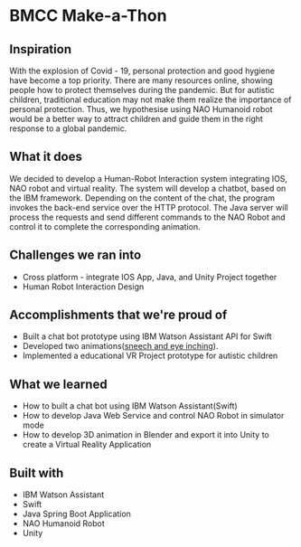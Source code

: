 # BMCC Make-a-Thon

## Inspiration
With the explosion of Covid - 19, personal protection and good hygiene have become a top priority. There are many resources online, showing people how to protect themselves during the pandemic. But for autistic children, traditional education may not make them realize the importance of personal protection.
Thus, we hypothesise using NAO Humanoid robot would be a better way to attract children and guide them in the right response to a global pandemic.
## What it does
We decided to develop a Human-Robot Interaction system integrating IOS, NAO robot and virtual reality. The system will develop a chatbot, based on the IBM framework. Depending on the content of the chat, the program invokes the back-end service over the HTTP protocol. The Java server will process the requests and send different commands to the NAO Robot and control it to complete the corresponding animation. 

## Challenges we ran into
* Cross platform - integrate IOS App, Java, and Unity Project together
* Human Robot Interaction Design


## Accomplishments that we're proud of
* Built a chat bot prototype using IBM Watson Assistant API for Swift
* Developed two animations([sneech and eye inching](https://drive.google.com/file/d/1ZtLOeNfJfbHRQZAkcBfdbvIF2eOiHNAW/view?usp=sharing)).
* Implemented a educational VR Project prototype for autistic children


## What we learned
* How to built a chat bot using IBM Watson Assistant(Swift)
* How to develop Java Web Service and control NAO Robot in simulator mode
* How to develop 3D animation in Blender and export it into Unity to create a Virtual Reality Application

## Built with
* IBM Watson Assistant 
* Swift
* Java Spring Boot Application
* NAO Humanoid Robot
* Unity


